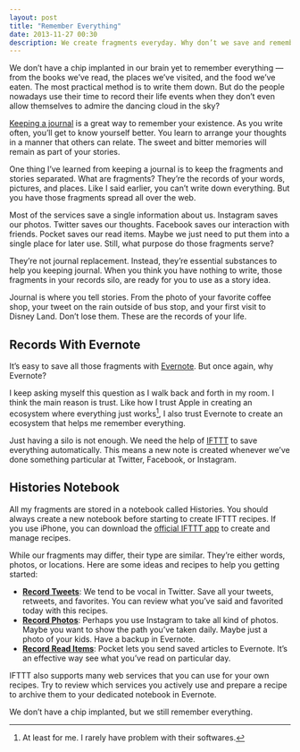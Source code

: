 ```yaml
---
layout: post
title: "Remember Everything"
date: 2013-11-27 00:30
description: We create fragments everyday. Why don’t we save and remember them?
---
```


We don’t have a chip implanted in our brain yet to remember everything — from the books we’ve read, the places we’ve visited, and the food we’ve eaten. The most practical method is to write them down. But do the people nowadays use their time to record their life events when they don’t even allow themselves to admire the dancing cloud in the sky?

[Keeping a journal][9371-001] is a great way to remember your existence. As you write often, you’ll get to know yourself better. You learn to arrange your thoughts in a manner that others can relate. The sweet and bitter memories will remain as part of your stories.

One thing I’ve learned from keeping a journal is to keep the fragments and stories separated. What are fragments? They’re the records of your words, pictures, and places. Like I said earlier, you can’t write down everything. But you have those fragments spread all over the web. 

Most of the services save a single information about us. Instagram saves our photos. Twitter saves our thoughts. Facebook saves our interaction with friends. Pocket saves our read items. Maybe we just need to put them into a single place for later use. Still, what purpose do those fragments serve?

They’re not journal replacement. Instead, they’re essential substances to help you keeping journal. When you think you have nothing to write, those fragments in your records silo, are ready for you to use as a story idea.

Journal is where you tell stories. From the photo of your favorite coffee shop, your tweet on the rain outside of bus stop, and your first visit to Disney Land. Don’t lose them. These are the records of your life.

## Records With Evernote

It’s easy to save all those fragments with [Evernote][3]. But once again, why Evernote?

[3]: http://evernote.com/ "Evernote | Remember everything with Evernote, Skitch and our other ..."

I keep asking myself this question as I walk back and forth in my room. I think the main reason is trust. Like how I trust Apple in creating an ecosystem where everything just works[^1], I also trust Evernote to create an ecosystem that helps me remember everything.

Just having a silo is not enough. We need the help of [IFTTT][9371-002] to save everything automatically. This means a new note is created whenever we’ve done something particular at Twitter, Facebook, or Instagram.

## Histories Notebook

All my fragments are stored in a notebook called Histories. You should always create a new notebook before starting to create IFTTT recipes. If you use iPhone, you can download the [official IFTTT app][9371-003] to create and manage recipes.

While our fragments may differ, their type are similar. They’re either words, photos, or locations. Here are some ideas and recipes to help you getting started:

- **[Record Tweets][1A]**: We tend to be vocal in Twitter. Save all your tweets, retweets, and favorites. You can review what you’ve said and favorited today with this recipes.
- **[Record Photos][1B]**:  Perhaps you use Instagram to take all kind of photos. Maybe you want to show the path you’ve taken daily. Maybe just a photo of your kids. Have a backup in Evernote.
- **[Record Read Items][1C]**: Pocket lets you send saved articles to Evernote. It’s an effective way see what you’ve read on particular day.

[1A]: https://ifttt.com/recipes/130586 "Record Tweet Fragment in Evernote"
[1B]: https://ifttt.com/recipes/130587 "Record Instagram Photos in Evernote"
[1C]: https://ifttt.com/recipes/130589 "Record Pocket Saved Items in Evernote"

IFTTT also supports many web services that you can use for your own recipes. Try to review which services you actively use and prepare a recipe to archive them to your dedicated notebook in Evernote.

We don’t have a chip implanted, but we still remember everything.

[9371-001]: http://sayzlim.net/journaling-with-day-one "Journaling with Day One | Sayz Lim"
[9371-002]: http://ifttt.com/ "IFTTT / Put the internet to work for you."
[9371-003]: https://itunes.apple.com/us/app/ifttt/id660944635 "IFTTT on the App Store on iTunes"

[^1]: At least for me. I rarely have problem with their softwares.